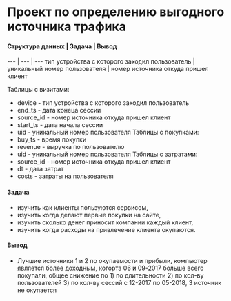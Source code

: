 # Проект по определению выгодного источника трафика


#### Структура данных | Задача | Вывод

  --- | --- | ---
  тип устройства с которого заходил пользователь | уникальный номер пользователя | номер источника откуда пришел клиент

Таблицы с визитами:                                                                 
* device - тип устройства с которого заходил пользователь
* end_ts - дата конеца сессии
* source_id - номер источника откуда пришел клиент
* start_ts - дата начала сессии
* uid - уникальный номер пользователя
Таблицы с покупками:
* buy_ts - время покупки
* revenue - выручка по пользователю
* uid - уникальный номер пользователя
Таблицы с затратами:
* source_id - номер источника откуда пришел клиент
* dt - дата затрат
* costs - затраты на пользователя
#### Задача
* изучить как клиенты пользуются сервисом,
* изучить когда делают первые покупки на сайте,
* изучить сколько денег приносит компании каждый клиент,
* изучить когда расходы на привлечение клиента окупаются.
#### Вывод
* Лучшие источники 1 и 2 по окупаемости и прибыли, компьютер является более доходным, когорта 06 и 09-2017 больше всего покупали, общее снижение по 1) по длительности 2) по кол-ву пользователей 3) по кол-ву сессий с 12-2017 по 05-2018, 3 источник не окупается

